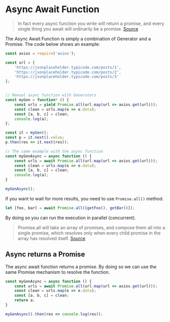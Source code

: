 # Async Await Function

>  In fact every async function you write will return a promise, and every single thing you await will ordinarily be a promise. [Source](https://medium.com/@bluepnume/learn-about-promises-before-you-start-using-async-await-eb148164a9c8)

The Async Await Function is simply a combination of Generator and a Promise. The code below shows an example:

```js
const axios = require('axios');

const url = [
    'https://jsonplaceholder.typicode.com/posts/1',
    'https://jsonplaceholder.typicode.com/posts/2',
    'https://jsonplaceholder.typicode.com/posts/3'
];


// Manual async function with Generators
const myGen = function* () {
    const urls = yield Promise.all(url.map(url => axios.get(url)));
    const clean = urls.map(e => e.data);
    const [a, b, c] = clean;
    console.log(a);
};

const it = myGen();
const p = it.next().value;
p.then(res => it.next(res));

// The same example with the async function
const myGenAsync = async function () {
    const urls = await Promise.all(url.map(url => axios.get(url)));
    const clean = urls.map(e => e.data);
    const [a, b, c] = clean;
    console.log(a);
}

myGenAsync();
```
If you want to wait for more results, you need to use `Promise.all()` method.

```js
let [foo, bar] = await Promise.all([getFoo(), getBar()]);
```
By doing so you can run the execution in parallel (concurrent). 

> Promise.all will take an array of promises, and compose them all into a single promise, which resolves only when every child promise in the array has resolved itself. [Source](https://medium.com/@bluepnume/learn-about-promises-before-you-start-using-async-await-eb148164a9c8)


## Async returns a Promise
The async await function returns a promise. By doing so we can use the same Promise mechanism to resolve the function.

```js
const myGenAsync = async function () {
    const urls = await Promise.all(url.map(url => axios.get(url)));
    const clean = urls.map(e => e.data);
    const [a, b, c] = clean;
    return a;
}

myGenAsync().then(res => console.log(res));
```





